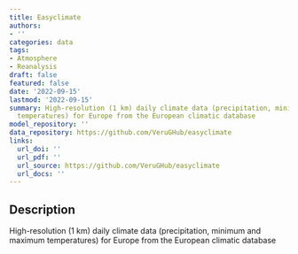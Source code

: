 ```yaml
---
title: Easyclimate
authors:
- ''
categories: data
tags:
- Atmosphere
- Reanalysis
draft: false
featured: false
date: '2022-09-15'
lastmod: '2022-09-15'
summary: High-resolution (1 km) daily climate data (precipitation, minimum and maximum
  temperatures) for Europe from the European climatic database
model_repository: ''
data_repository: https://github.com/VeruGHub/easyclimate
links:
  url_doi: ''
  url_pdf: ''
  url_source: https://github.com/VeruGHub/easyclimate
  url_docs: ''
---
```


## Description

High-resolution (1 km) daily climate data (precipitation, minimum and maximum temperatures) for Europe from the European climatic database

